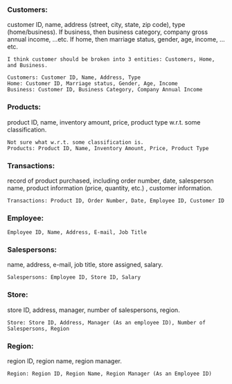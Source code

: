 ### Customers:
 customer ID, name, address (street, city, state, zip code), type (home/business). If business, then business category, company gross annual income, …etc. If home, then marriage status, gender, age, income, …etc.

    I think customer should be broken into 3 entities: Customers, Home, and Business.

    Customers: Customer ID, Name, Address, Type
    Home: Customer ID, Marriage status, Gender, Age, Income
    Business: Customer ID, Business Category, Company Annual Income 

### Products:
 product ID, name, inventory amount, price, product type w.r.t. some classification.

    Not sure what w.r.t. some classification is.
    Products: Product ID, Name, Inventory Amount, Price, Product Type

### Transactions: 
record of product purchased, including order number, date, salesperson name, product information (price, quantity, etc.)
, customer information.

    Transactions: Product ID, Order Number, Date, Employee ID, Customer ID

### Employee:
    Employee ID, Name, Address, E-mail, Job Title

### Salespersons: 
name, address, e-mail, job title, store assigned, salary.

    Salespersons: Employee ID, Store ID, Salary

### Store: 
store ID, address, manager, number of salespersons, region.

    Store: Store ID, Address, Manager (As an employee ID), Number of Salespersons, Region


### Region: 
region ID, region name, region manager.

    Region: Region ID, Region Name, Region Manager (As an Employee ID)

